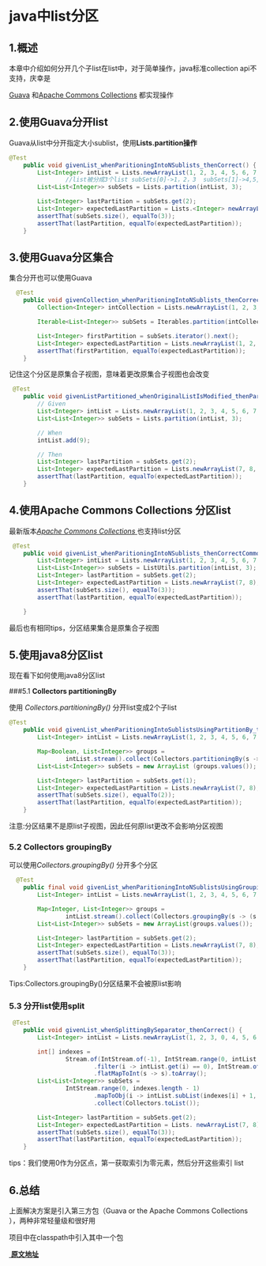 # java中list分区

## 1.概述

本章中介绍如何分开几个子list在list中，对于简单操作，java标准collection api不支持，庆幸是

[Guava](https://github.com/google/guava) 和[Apache Commons Collections](http://commons.apache.org/proper/commons-collections/) 都实现操作

## 2.使用Guava分开list

Guava从list中分开指定大小sublist，使用**Lists.partition操作**     

```java
@Test
    public void givenList_whenParitioningIntoNSublists_thenCorrect() {
        List<Integer> intList = Lists.newArrayList(1, 2, 3, 4, 5, 6, 7, 8);
				//list被分成3个list subSets[0]->1，2，3  subSets[1]->4,5,6 subSets[2]->7,8
      	List<List<Integer>> subSets = Lists.partition(intList, 3);

        List<Integer> lastPartition = subSets.get(2);
        List<Integer> expectedLastPartition = Lists.<Integer> newArrayList(7, 8);
        assertThat(subSets.size(), equalTo(3));
        assertThat(lastPartition, equalTo(expectedLastPartition));
    }
```

## 3.使用Guava分区集合

集合分开也可以使用Guava

```java
  @Test
    public void givenCollection_whenParitioningIntoNSublists_thenCorrect() {
        Collection<Integer> intCollection = Lists.newArrayList(1, 2, 3, 4, 5, 6, 7, 8);

        Iterable<List<Integer>> subSets = Iterables.partition(intCollection, 3);

        List<Integer> firstPartition = subSets.iterator().next();
        List<Integer> expectedLastPartition = Lists.newArrayList(1, 2, 3);
        assertThat(firstPartition, equalTo(expectedLastPartition));
    }
```

记住这个分区是原集合子视图，意味着更改原集合子视图也会改变

```java
 @Test
    public void givenListPartitioned_whenOriginalListIsModified_thenPartitionsChangeAsWell() {
        // Given
        List<Integer> intList = Lists.newArrayList(1, 2, 3, 4, 5, 6, 7, 8);
        List<List<Integer>> subSets = Lists.partition(intList, 3);

        // When
        intList.add(9);

        // Then
        List<Integer> lastPartition = subSets.get(2);
        List<Integer> expectedLastPartition = Lists.newArrayList(7, 8, 9);
        assertThat(lastPartition, equalTo(expectedLastPartition));
    }
```

## 4.使用**Apache Commons Collections** 分区list

最新版本[*Apache Commons Collections* ](https://github.com/apache/commons-collections) 也支持list分区

```java
 @Test
    public void givenList_whenParitioningIntoNSublists_thenCorrectCommon() {
        List<Integer> intList = Lists.newArrayList(1, 2, 3, 4, 5, 6, 7, 8);
        List<List<Integer>> subSets = ListUtils.partition(intList, 3);
        List<Integer> lastPartition = subSets.get(2);
        List<Integer> expectedLastPartition = Lists.newArrayList(7, 8);
        assertThat(subSets.size(), equalTo(3));
        assertThat(lastPartition, equalTo(expectedLastPartition));

    }
```

最后也有相同tips，分区结果集合是原集合子视图

## 5.使用java8分区list

现在看下如何使用java8分区list

###5.1 **Collectors partitioningBy** 

使用 *Collectors.partitioningBy()*  分开list变成2个子list

```java
@Test
    public void givenList_whenParitioningIntoSublistsUsingPartitionBy_thenCorrect() {
        List<Integer> intList = Lists.newArrayList(1, 2, 3, 4, 5, 6, 7, 8);

        Map<Boolean, List<Integer>> groups =
                intList.stream().collect(Collectors.partitioningBy(s -> s > 6));
        List<List<Integer>> subSets = new ArrayList (groups.values());

        List<Integer> lastPartition = subSets.get(1);
        List<Integer> expectedLastPartition = Lists.newArrayList(7, 8);
        assertThat(subSets.size(), equalTo(2));
        assertThat(lastPartition, equalTo(expectedLastPartition));
    }
```

注意:分区结果不是原list子视图，因此任何原list更改不会影响分区视图

### 5.2 **Collectors groupingBy**

可以使用*Collectors.groupingBy()* 分开多个分区

```java
  @Test
    public final void givenList_whenParitioningIntoNSublistsUsingGroupingBy_thenCorrect() {
        List<Integer> intList = Lists.newArrayList(1, 2, 3, 4, 5, 6, 7, 8);

        Map<Integer, List<Integer>> groups =
                intList.stream().collect(Collectors.groupingBy(s -> (s - 1) / 3));
        List<List<Integer>> subSets = new ArrayList(groups.values());

        List<Integer> lastPartition = subSets.get(2);
        List<Integer> expectedLastPartition = Lists.newArrayList(7, 8);
        assertThat(subSets.size(), equalTo(3));
        assertThat(lastPartition, equalTo(expectedLastPartition));
    }
```

Tips:Collectors.groupingBy()分区结果不会被原list影响

### 5.3 分开list使用split

```java
 @Test
    public void givenList_whenSplittingBySeparator_thenCorrect() {
        List<Integer> intList = Lists.newArrayList(1, 2, 3, 0, 4, 5, 6, 0, 7, 8);

        int[] indexes =
                Stream.of(IntStream.of(-1), IntStream.range(0, intList.size())
                        .filter(i -> intList.get(i) == 0), IntStream.of(intList.size()))
                        .flatMapToInt(s -> s).toArray();
        List<List<Integer>> subSets =
                IntStream.range(0, indexes.length - 1)
                        .mapToObj(i -> intList.subList(indexes[i] + 1, indexes[i + 1]))
                        .collect(Collectors.toList());

        List<Integer> lastPartition = subSets.get(2);
        List<Integer> expectedLastPartition = Lists. newArrayList(7, 8);
        assertThat(subSets.size(), equalTo(3));
        assertThat(lastPartition, equalTo(expectedLastPartition));
    }
```

tips：我们使用0作为分区点，第一获取索引为零元素，然后分开这些索引 list

## 6.总结

上面解决方案是引入第三方包（Guava or the Apache Commons Collections ），两种非常轻量级和很好用

项目中在classpath中引入其中一个包

[ **原文地址**](https://www.baeldung.com/java-list-split) 

